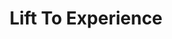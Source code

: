 ---
title: "Lift To Experience"
summary: "Lift to Experience is an American indie rock band from Denton, Texas, that formed in 1996 with vocalist and guitarist Josh T. Pearson, drummer Andy \"The Boy\" Young and bassist Josh \"The Bear\" Browning. The band has thus far released only one studio album, The Texas-Jerusalem Crossroads , which has earned critical acclaim and a cult following."
slug: "lift-to-experience"
image: "lift-to-experience.jpg"
apple_music_artist_url: "https://music.apple.com/gb/artist/lift-to-experience/90056920"
wikipedia_url: "https://en.wikipedia.org/wiki/Lift_to_Experience"
---